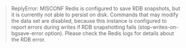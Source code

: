 >ReplyError: MISCONF Redis is configured to save RDB snapshots, but it is currently not able to persist on 
>disk. Commands that may modify the data set are disabled, because this instance is configured to report 
>errors during writes if RDB snapshotting fails (stop-writes-on-bgsave-error option). Please check the Redis 
>logs for details about the RDB error.